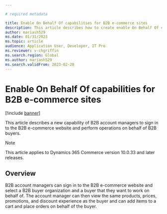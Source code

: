 ```yaml
---

# required metadata

title: Enable On Behalf Of capabilities for B2B e-commerce sites
description: This article describes how to create enable On Behalf Of capabilities for Microsoft Dynamics 365 Commerce business-to-business (B2B) sites.
author: mariash529
ms.date: 01/31/2023
ms.topic: article
audience: Application User, Developer, IT Pro
ms.reviewer: v-chgriffin
ms.search.region: Global
ms.author: mariash529
ms.search.validFrom: 2023-02-28
---
```


# Enable On Behalf Of capabilities for B2B e-commerce sites

[!include [banner](includes/banner.md)]

This article describes a new capability of B2B account managers to sign in to the B2B e-commerce website and perform operations on behalf of B2B buyers.

> [!NOTE]
> This article applies to Dynamics 365 Commerce version 10.0.33 and later releases.

## Overview

B2B account managers can sign in to the B2B e-commerce website and select a B2B buyer organization and a buyer that they want to work on behalf of. The account manager can then view the same products, prices, promotions, and discount experience as the buyer and can add items to a cart and place orders on behalf of the buyer. 
